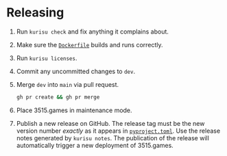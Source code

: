 # Releasing

1. Run `kurisu check` and fix anything it complains about.

2. Make sure the [`Dockerfile`](Dockerfile) builds and runs correctly.

3. Run `kurisu licenses`.

4. Commit any uncommitted changes to `dev`.

5. Merge `dev` into `main` via pull request.

   ```bash
   gh pr create && gh pr merge
   ```

6. Place 3515.games in maintenance mode.

7. Publish a new release on GitHub. The release tag must be the new version number _exactly_ as it appears in
   [`pyproject.toml`](pyproject.toml). Use the release notes generated by `kurisu notes`. The publication of the release
   will automatically trigger a new deployment of 3515.games.
